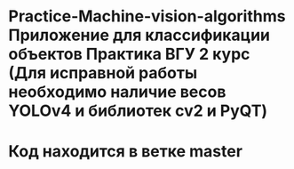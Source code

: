 # Practice-Machine-vision-algorithms Приложение для классификации объектов Практика ВГУ 2 курс (Для исправной работы необходимо наличие весов YOLOv4 и библиотек cv2 и PyQT)
# Код находится в ветке master

